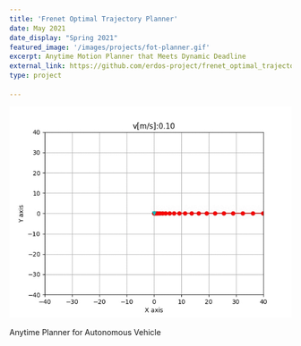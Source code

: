 ```yaml
---
title: 'Frenet Optimal Trajectory Planner'
date: May 2021
date_display: "Spring 2021"
featured_image: '/images/projects/fot-planner.gif'
excerpt: Anytime Motion Planner that Meets Dynamic Deadline
external_link: https://github.com/erdos-project/frenet_optimal_trajectory_planner
type: project

---
```

![](/images/projects/fot-planner.gif)


Anytime Planner for Autonomous Vehicle